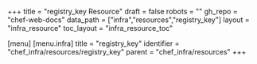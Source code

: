 +++
title = "registry_key Resource"
draft = false
robots = ""
gh_repo = "chef-web-docs"
data_path = ["infra","resources","registry_key"]
layout = "infra_resource"
toc_layout = "infra_resource_toc"

[menu]
  [menu.infra]
    title = "registry_key"
    identifier = "chef_infra/resources/registry_key"
    parent = "chef_infra/resources"
+++

<!-- The contents of this page are automatically generated from the registry_key.yaml file in the data directory. -->
<!-- To suggest a change, edit the https://github.com/chef/chef/blob/master/lib/chef/resource/registry_key.rb file
      and submit a pull request to the https://github.com/chef/chef repository. -->
